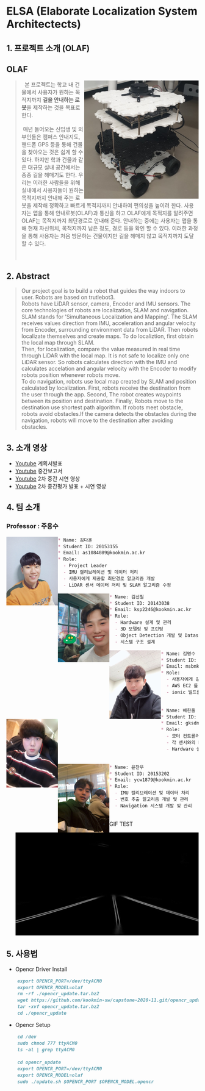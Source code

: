 # ELSA (Elaborate Localization System Architectects)


## 1. 프로젝트 소개 (OLAF)
## OLAF
>   <img align="right" src="./images/olaf.jpg" width="300px"></img>
&nbsp; 본 프로젝트는 학교 내 건물에서 사용자가 원하는 목적지까지 <b>길을 안내하는 로봇</b>을 제작하는 것을 목표로 한다.<br/><br/>
&nbsp;매년 들어오는 신입생 및 외부인들은 캠퍼스 안내지도, 핸드폰 GPS 등을 통해 건물을 찾아오는 것은 쉽게 할 수 있다. 하지만 학과 건물과 같은 대규모 실내 공간에서는 종종 길을 헤매기도 한다. 우리는 이러한 사람들을 위해 실내에서 사용자들이 원하는 목적지까지 안내해 주는 로봇을 제작해 정확하고 빠르게 목적지까지 안내하여 편의성을 높이려 한다. 사용자는 앱을 통해 안내로봇(OLAF)과 통신을 하고 OLAF에게 목적지를 알려주면 OLAF는 목적지까지 최단경로로 안내해 준다. 안내하는 중에는 사용자는 앱을 통해 현재 자신위치, 목적지까지 남은 정도, 경로 등을 확인 할 수 있다. 이러한 과정을 통해 사용자는 처음 방문하는 건물이지만 길을 헤매지 않고 목적지까지 도달 할 수 있다.<br/><br/><br/>

## 2. Abstract

>   Our project goal is to build a robot that guides the way indoors to user. Robots are based on trutlebot3.</br> Robots have LiDAR sensor, camera, Encoder and IMU sensors. The core technologies of robots are localization, SLAM and navigation. </br>SLAM stands for 'Simultaneous Localization and Mapping'. The SLAM receives values direction from IMU, acceleration and angular velocity from Encoder, surrounding environment data from LiDAR. Then robots localizate themselves and create maps. To do localiztion, first obtain the local map through SLAM. </br>Then, for localization, compare the value measured in real time through LiDAR with the local map. It is not safe to localize only one LiDAR sensor. So robots calculates direction with the IMU and calculates accelation and angular velocity with the Encoder to modify robots position whenever robots move. </br>To do navigation, robots use local map created by SLAM and position calculated by localization. First, robots receive the destination from the user through the app. Second, The robot creates waypoints between its position and destination. Finally, Robots move to the destination use shortest path algorithm. If robots meet obstacle, robots avoid obstacles.If the camera detects the obstacles during the navigation, robots will move to the destination after avoiding obstacles.</br>

## 3. 소개 영상

- [Youtube](https://youtu.be/V9RMH4tUaUQ/) 계획서발표
- [Youtube](https://youtu.be/tdBFq6ZRJdE/) 중간보고서
- [Youtube](https://youtu.be/EMOXelOuhhg/) 2차 중간 시연 영상
- [Youtube](https://youtu.be/pPz9lZsde4Q/) 2차 중간평가 발표 + 시연 영상

## 4. 팀 소개

### Professor : 주용수


<img align="left" src="./images/dahun.jpeg" height="180px"></img>

```markdown
* Name: 김다훈
* Student ID: 20153155
* Email: as1084089@kookmin.ac.kr
* Role:
  - Project Leader
  - IMU 캘리브레이션 및 데이터 처리
  - 사용자에게 제공할 최단경로 알고리즘 개발
  - LiDAR 센서 데이터 처리 및 SLAM 알고리즘 수정
```

<img align="left" src="./images/seonpil.jpeg" height="180px"></img>

```markdown
* Name: 김선필
* Student ID: 20143038
* Email: ksp2246@kookmin.ac.kr
* Role:
  - Hardware 설계 및 관리
  - 3D 모델링 및 프린팅
  - Object Detection 개발 및 Dataset 라벨링 툴 개발
  - 시스템 구조 설계
```


<img align="left" src="./images/myungsoo.jpeg" height="180px"></img>

```markdown
* Name: 김명수
* Student ID: 20133199
* Email: msbmkim@gmail.com
* Role:
  - 사용자에게 길안내 서비스(UI) 개발 및 관리
  - AWS EC2 를 이용한 웹 서버 작업
  - ionic 빌드를 통한 application 빌드 (android, ios)
   
```


<img align="left" src="./images/hanul.jpeg" height="180px"></img>

```markdown
* Name: 배한울
* Student ID: 20153184
* Email: gksdnf0407@gmail.com
* Role:
  - 모터 컨트롤러 개발 및 관리
  - 각 센서와의 Nvidia Jetson Tx2 연동 시스템 구축
  - Hardware 설계 및 관리
  
```


<img align="left" src="./images/chanwoo.jpeg" height="180px"></img>

```markdown
* Name: 윤찬우
* Student ID: 20153202
* Email: ycw1879@kookmin.ac.kr
* Role:
  - IMU 캘리브레이션 및 데이터 처리
  - 번호 추출 알고리즘 개발 및 관리
  - Navigation 시스템 개발 및 관리
  
```  


- GIF TEST
![test_gif](./images/test.gif)

## 5. 사용법

- Opencr Driver Install
```markdown
    export OPENCR_PORT=/dev/ttyACM0
    export OPENCR_MODEL=olaf
    rm -rf ./opencr_update.tar.bz2
    wget https://github.com/kookmin-sw/capstone-2020-11.git/opencr_update.tar.bz2
    tar -xvf opencr_update.tar.bz2
    cd ./opencr_update
```

- Opencr Setup
```markdown
    cd /dev
    sudo chmod 777 ttyACM0
    ls -al | grep ttyACM0

    cd opencr_update
    export OPENCR_PORT=/dev/ttyACM0
    export OPENCR_MODEL=olaf
    sudo ./update.sh $OPENCR_PORT $OPENCR_MODEL.opencr
```
